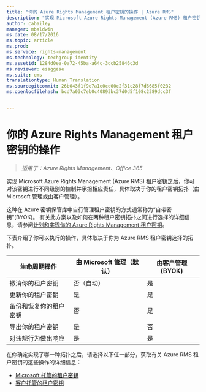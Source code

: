 ```yaml
---
title: "你的 Azure Rights Management 租户密钥的操作 | Azure RMS"
description: "实现 Microsoft Azure Rights Management (Azure RMS) 租户密钥之后，你可对该密钥进行不同级别的控制并承担相应责任，具体取决于你的租户密钥拓扑（由 Microsoft 管理或由客户管理）。"
author: cabailey
manager: mbaldwin
ms.date: 08/17/2016
ms.topic: article
ms.prod: 
ms.service: rights-management
ms.technology: techgroup-identity
ms.assetid: 1284d0ee-0a72-45ba-a64c-3dcb25846c3d
ms.reviewer: esaggese
ms.suite: ems
translationtype: Human Translation
ms.sourcegitcommit: 26b043f1f9e7a1e0cd00c2f31c28f7d6685f0232
ms.openlocfilehash: bcd7a03c7eb0c40893bc37d0d5f108c2389dcc3f


---
```


# 你的 Azure Rights Management 租户密钥的操作

>*适用于：Azure Rights Management、Office 365*

实现 Microsoft Azure Rights Management (Azure RMS) 租户密钥之后，你可对该密钥进行不同级别的控制并承担相应责任，具体取决于你的租户密钥拓扑（由 Microsoft 管理或由客户管理）。

这种在 Azure 密钥保管库中自行管理租户密钥的方式通常称为“自带密钥”(BYOK)。 有关此方案以及如何在两种租户密钥拓扑之间进行选择的详细信息，请参阅[计划和实现你的 Azure Rights Management 租户密钥](../plan-design/plan-implement-tenant-key.md)。

下表介绍了你可以执行的操作，具体取决于你为 Azure RMS 租户密钥选择的拓扑。

|生命周期操作|由 Microsoft 管理（默认）|由客户管理 (BYOK)|
|-----------------------|-------------------------------|---------------------------|
|撤消你的租户密钥|否（自动）|是|
|更新你的租户密钥|是|是|
|备份和恢复你的租户密钥|否|是|
|导出你的租户密钥|是|否|
|对违规行为做出响应|是|是|

在你确定实现了哪一种拓扑之后，请选择以下任一部分，获取有关 Azure RMS 租户密钥的这些操作的详细信息：


- [Microsoft 托管的租户密钥](operations-microsoft-managed-tenant-key.md)
- [客户托管的租户密钥](operations-customer-managed-tenant-key.md)







<!--HONumber=Aug16_HO4-->


